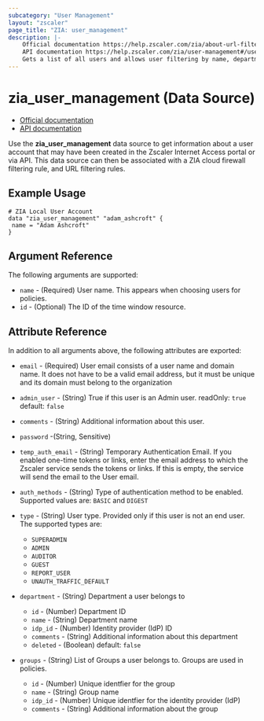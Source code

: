 ```yaml
---
subcategory: "User Management"
layout: "zscaler"
page_title: "ZIA: user_management"
description: |-
    Official documentation https://help.zscaler.com/zia/about-url-filteringhttps://help.zscaler.com/zia/user-management#/users-get
    API documentation https://help.zscaler.com/zia/user-management#/users-get
    Gets a list of all users and allows user filtering by name, department, or group
---
```


# zia_user_management (Data Source)

* [Official documentation](https://help.zscaler.com/zia/about-url-filteringhttps://help.zscaler.com/zia/user-management#/users-get)
* [API documentation](https://help.zscaler.com/zia/about-url-filteringhttps://help.zscaler.com/zia/user-management#/users-get)

Use the **zia_user_management** data source to get information about a user account that may have been created in the Zscaler Internet Access portal or via API. This data source can then be associated with a ZIA cloud firewall filtering rule, and URL filtering rules.

## Example Usage

```hcl
# ZIA Local User Account
data "zia_user_management" "adam_ashcroft" {
 name = "Adam Ashcroft"
}
```

## Argument Reference

The following arguments are supported:

* `name` - (Required) User name. This appears when choosing users for policies.
* `id` - (Optional) The ID of the time window resource.

## Attribute Reference

In addition to all arguments above, the following attributes are exported:

* `email` - (Required) User email consists of a user name and domain name. It does not have to be a valid email address, but it must be unique and its domain must belong to the organization
* `admin_user` - (String) True if this user is an Admin user. readOnly: `true` default: `false`
* `comments` - (String) Additional information about this user.
* `password` -(String, Sensitive)
* `temp_auth_email` - (String) Temporary Authentication Email. If you enabled one-time tokens or links, enter the email address to which the Zscaler service sends the tokens or links. If this is empty, the service will send the email to the User email.
* `auth_methods` - (String) Type of authentication method to be enabled. Supported values are: ``BASIC`` and ``DIGEST``
* `type` - (String) User type. Provided only if this user is not an end user. The supported types are:
  * `SUPERADMIN`
  * `ADMIN`
  * `AUDITOR`
  * `GUEST`
  * `REPORT_USER`
  * `UNAUTH_TRAFFIC_DEFAULT`

* `department` - (String) Department a user belongs to
  * `id` - (Number) Department ID
  * `name` - (String) Department name
  * `idp_id` - (Number) Identity provider (IdP) ID
  * `comments` - (String) Additional information about this department
  * `deleted` - (Boolean) default: `false`

* `groups` - (String) List of Groups a user belongs to. Groups are used in policies.
  * `id` - (Number) Unique identfier for the group
  * `name` - (String) Group name
  * `idp_id` - (Number) Unique identfier for the identity provider (IdP)
  * `comments` - (String) Additional information about the group
